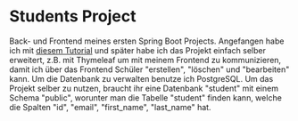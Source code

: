 # Students Project

Back- und Frontend meines ersten Spring Boot Projects. Angefangen habe ich mit [diesem Tutorial](https://www.youtube.com/watch?v=9SGDpanrc8U&ab_channel=Amigoscode)
und später habe ich das Projekt einfach selber erweitert, z.B. mit Thymeleaf um mit meinem Frontend zu kommunizieren, damit
ich über das Frontend Schüler "erstellen", "löschen" und "bearbeiten" kann. Um die Datenbank zu verwalten benutze ich PostgreSQL.
Um das Projekt selber zu nutzen, braucht ihr eine Datenbank "student" mit einem Schema "public", worunter man die Tabelle
"student" finden kann, welche die Spalten "id", "email", "first_name", "last_name" hat.
